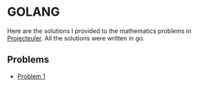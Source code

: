 # GOLANG

Here are the solutions I provided to the mathematics problems in [Projecteuler](https://projecteuler.net). All the solutions were written in go.
## Problems

- [Problem 1](./) 
